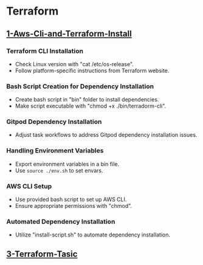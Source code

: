 # Terraform

## [1-Aws-Cli-and-Terraform-Install](/docs/1-aws-cli-and-terraform-install.md)

### Terraform CLI Installation

- Check Linux version with "cat /etc/os-release".
- Follow platform-specific instructions from Terraform website.

### Bash Script Creation for Dependency Installation

- Create bash script in "bin" folder to install dependencies.
- Make script executable with "chmod +x ./bin/terradorm-cli".

### Gitpod Dependency Installation

- Adjust task workflows to address Gitpod dependency installation issues.

### Handling Environment Variables

- Export environment variables in a bin file.
- Use `source ./env.sh` to set envars.

### AWS CLI Setup

- Use provided bash script to set up AWS CLI.
- Ensure appropriate permissions with "chmod".

### Automated Dependency Installation

- Utilize "install-script.sh" to automate dependency installation.

## [3-Terraform-Tasic](/docs/3-terraform-basic.md)

